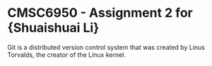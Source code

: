 # CMSC6950 - Assignment 2 for {Shuaishuai Li}
Git is a distributed version control system that was created by
Linus Torvalds, the creator of the Linux kernel.

